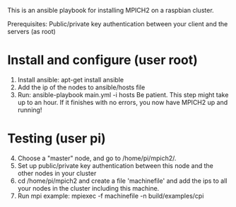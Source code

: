 This is an ansible playbook for installing MPICH2 on a raspbian cluster.

Prerequisites:
Public/private key authentication between your client and the servers (as root)

# Install and configure (user root)

1. Install ansible: apt-get install ansible
2. Add the ip of the nodes to ansible/hosts file
3. Run: ansible-playbook main.yml -i hosts
   Be patient. This step might take up to an hour. If it finishes with no errors, you now have MPICH2 up and running!

# Testing (user pi)
4. Choose a "master" node, and go to /home/pi/mpich2/.
5. Set up public/private key authentication between this node and the other nodes in your cluster
6. cd /home/pi/mpich2 and create a file 'machinefile' and add the ips to all your nodes in the cluster including this machine.
7. Run mpi example: mpiexec -f machinefile -n <numberOfNodes> build/examples/cpi

